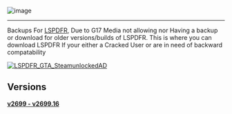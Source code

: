 ![image](https://github.com/JamTheAdventurer/lspdfr/assets/94430800/b0f3ca00-83c8-4c8e-9e9d-83d3a743e008)

----------------------------------------------

Backups For [LSPDFR](https://www.lcpdfr.com/downloads/gta5mods/g17media/7792-lspd-first-response/), Due to G17 Media not allowing nor 
Having a backup or download for older versions/builds of LSPDFR.
This is where you can download LSPDFR If your either a Cracked User or are in need of backward compatability



[![LSPDFR_GTA_SteamunlockedAD](https://github.com/JamTheAdventurer/lspdfr/assets/94430800/f8e8529f-aedd-461c-948b-0c6af686594b)](https://steamunlocked.net/103-grand-theft-auto-v-free-v4-download)

## Versions
[**v2699 - v2699.16**](https://github.com/JamTheAdventurer/lspdfr/releases/tag/LSPDFR_Build_8334)

